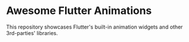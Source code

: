 # Awesome Flutter Animations


This repository showcases Flutter's built-in animation widgets and other 3rd-parties' libraries.